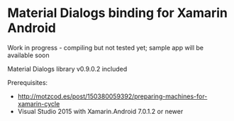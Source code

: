 # Material Dialogs binding for Xamarin Android

Work in progress - compiling but not tested yet; sample app will be available soon

Material Dialogs library v0.9.0.2 included

Prerequisites:
* http://motzcod.es/post/150380059392/preparing-machines-for-xamarin-cycle
* Visual Studio 2015 with Xamarin.Android 7.0.1.2 or newer